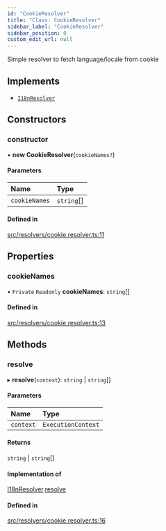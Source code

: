 ```yaml
---
id: "CookieResolver"
title: "Class: CookieResolver"
sidebar_label: "CookieResolver"
sidebar_position: 0
custom_edit_url: null
---
```


Simple resolver to fetch language/locale from cookie

## Implements

- [`I18nResolver`](../interfaces/I18nResolver.md)

## Constructors

### constructor

• **new CookieResolver**(`cookieNames?`)

#### Parameters

| Name | Type |
| :------ | :------ |
| `cookieNames` | `string`[] |

#### Defined in

[src/resolvers/cookie.resolver.ts:11](https://github.com/toonvanstrijp/nestjs-i18n/blob/085d31c/src/resolvers/cookie.resolver.ts#L11)

## Properties

### cookieNames

• `Private` `Readonly` **cookieNames**: `string`[]

#### Defined in

[src/resolvers/cookie.resolver.ts:13](https://github.com/toonvanstrijp/nestjs-i18n/blob/085d31c/src/resolvers/cookie.resolver.ts#L13)

## Methods

### resolve

▸ **resolve**(`context`): `string` \| `string`[]

#### Parameters

| Name | Type |
| :------ | :------ |
| `context` | `ExecutionContext` |

#### Returns

`string` \| `string`[]

#### Implementation of

[I18nResolver](../interfaces/I18nResolver.md).[resolve](../interfaces/I18nResolver.md#resolve)

#### Defined in

[src/resolvers/cookie.resolver.ts:16](https://github.com/toonvanstrijp/nestjs-i18n/blob/085d31c/src/resolvers/cookie.resolver.ts#L16)
